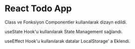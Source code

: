 # React Todo App

Class ve Fonksiyon Componentler kullanılarak dizayn edildi.

useState Hook'u kullanılarak State Management sağlandı. 

useEffect Hook'u kullanılarak datalar LocalStorage' a Eklendi.

